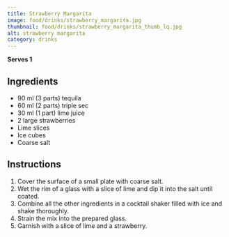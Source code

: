 ```yaml
---
title: Strawberry Margarita
image: food/drinks/strawberry_margarita.jpg
thumbnail: food/drinks/strawberry_margarita_thumb_lq.jpg
alt: strawberry margarita
category: drinks
---
```


**Serves 1**

## Ingredients

- 90 ml (3 parts) tequila
- 60 ml (2 parts) triple sec
- 30 ml (1 part) lime juice
- 2 large strawberries
- Lime slices
- Ice cubes
- Coarse salt

## Instructions

1. Cover the surface of a small plate with coarse salt.
1. Wet the rim of a glass with a slice of lime and dip it into the salt until coated.
1. Combine all the other ingredients in a cocktail shaker filled with ice and shake thoroughly.
1. Strain the mix into the prepared glass.
1. Garnish with a slice of lime and a strawberry.
